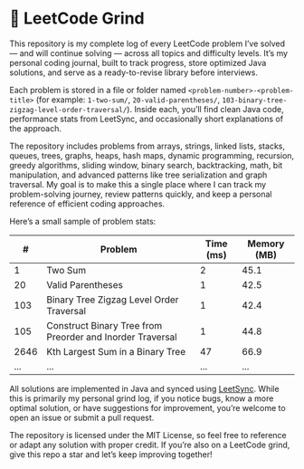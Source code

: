 # 🚀 LeetCode Grind

This repository is my complete log of every LeetCode problem I’ve solved — and will continue solving — across all topics and difficulty levels. It’s my personal coding journal, built to track progress, store optimized Java solutions, and serve as a ready-to-revise library before interviews.  

Each problem is stored in a file or folder named `<problem-number>-<problem-title>` (for example: `1-two-sum/`, `20-valid-parentheses/`, `103-binary-tree-zigzag-level-order-traversal/`). Inside each, you’ll find clean Java code, performance stats from LeetSync, and occasionally short explanations of the approach.  

The repository includes problems from arrays, strings, linked lists, stacks, queues, trees, graphs, heaps, hash maps, dynamic programming, recursion, greedy algorithms, sliding window, binary search, backtracking, math, bit manipulation, and advanced patterns like tree serialization and graph traversal. My goal is to make this a single place where I can track my problem-solving journey, review patterns quickly, and keep a personal reference of efficient coding approaches.  

Here’s a small sample of problem stats:  

| # | Problem | Time (ms) | Memory (MB) |
|---|---------|-----------|-------------|
| 1 | Two Sum | 2 | 45.1 |
| 20 | Valid Parentheses | 1 | 42.5 |
| 103 | Binary Tree Zigzag Level Order Traversal | 1 | 42.4 |
| 105 | Construct Binary Tree from Preorder and Inorder Traversal | 1 | 44.8 |
| 2646 | Kth Largest Sum in a Binary Tree | 47 | 66.9 |
| ... | ... | ... | ... |

All solutions are implemented in Java and synced using [LeetSync](https://github.com/LeetSync). While this is primarily my personal grind log, if you notice bugs, know a more optimal solution, or have suggestions for improvement, you’re welcome to open an issue or submit a pull request.  

The repository is licensed under the MIT License, so feel free to reference or adapt any solution with proper credit. If you’re also on a LeetCode grind, give this repo a star and let’s keep improving together!
